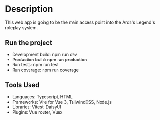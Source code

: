 # Description

This web app is going to be the main access point into the Arda's Legend's roleplay system.

## Run the project

- Development build: npm run dev
- Production build: npm run production
- Run tests: npm run test
- Run coverage: npm run coverage


## Tools Used

- Languages: Typescript, HTML
- Frameworks: Vite for Vue 3, TailwindCSS, Node.js
- Libraries: Vitest, DaisyUI
- Plugins: Vue router, Vuex

